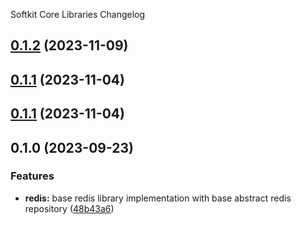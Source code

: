 Softkit Core Libraries Changelog
## [0.1.2](https://github.com/softkitit/softkit-core/compare/redis-0.1.1...redis-0.1.2) (2023-11-09)

## [0.1.1](https://github.com/softkitit/softkit-core/compare/redis-0.1.0...redis-0.1.1) (2023-11-04)

## [0.1.1](https://github.com/saas-buildkit/saas-buildkit-core/compare/redis-0.1.0...redis-0.1.1) (2023-11-04)

## 0.1.0 (2023-09-23)


### Features

* **redis:** base redis library implementation with base abstract redis repository ([48b43a6](https://github.com/saas-buildkit/saas-buildkit-core/commit/48b43a627246c40c225445f51a6ee962daac2c82))
